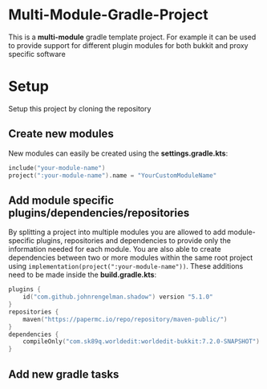 # Multi-Module-Gradle-Project

This is a **multi-module** gradle template project. For example it can be used to provide support for different plugin modules for both bukkit and proxy specific software


# Setup

Setup this project by cloning the repository

## Create new modules

New modules can easily be created using the **settings.gradle.kts**:
```kotlin
include("your-module-name")
project(":your-module-name").name = "YourCustomModuleName"
```
## Add module specific plugins/dependencies/repositories

By splitting a project into multiple modules you are allowed to add module-specific plugins, repositories and dependencies to provide only the information needed for each module. You are also able to create dependencies between two or more modules within the same root project using `implementation(project(":your-module-name"))`. These additions need to be made inside the **build.gradle.kts**:
```kotlin
plugins {
	id("com.github.johnrengelman.shadow") version "5.1.0"
}
repositories {
	maven("https://papermc.io/repo/repository/maven-public/")
}
dependencies {
	compileOnly("com.sk89q.worldedit:worldedit-bukkit:7.2.0-SNAPSHOT")
}
```

## Add new gradle tasks